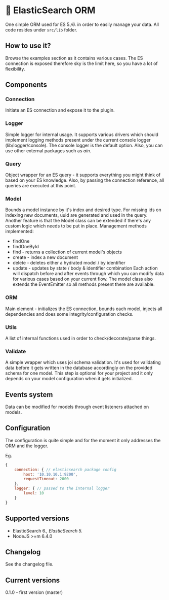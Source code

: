 # 🐼 ElasticSearch ORM

One simple ORM used for ES 5.*/6.* in order to easily manage your data.
All code resides under `src/lib` folder.

## How to use it?
Browse the examples section as it contains various cases. The ES connection is exposed therefore sky is the limit here, so you have a lot of flexibility.

## Components
### Connection
Initiate an ES connection and expose it to the plugin.
### Logger
Simple logger for internal usage. It supports various drivers which should implement logging methods present under the current console logger (lib/logger/console). The console logger is the default option.
Also, you can use other external packages such as *ain*.
### Query
Object wrapper for an ES query - it supports everything you might think of based on your ES knowledge. Also, by passing the connection reference, all queries are executed at this point.
### Model
Bounds a model instance by it's index and desired type. For missing ids on indexing new documents, uuid are generated and used in the query.
Another feature is that the Model class can be extended if there's any custom logic which needs to be put in place.
Management methods implemented:
- findOne
- findOneById
- find - returns a collection of current model's objects
- create - index a new document
- delete - deletes either a hydrated model / by identifier
- update - updates by state / body & identifier combination
Each action will dispatch before and after events through which you can modify data for various cases based on your current flow. The model class also extends the EventEmitter so all methods present there are available.
### ORM
Main element - initializes the ES connection, bounds each model, injects all dependencies and does some integrity/configuration checks.
### Utils
A list of internal functions used in order to check/decorate/parse things.
### Validate
A simple wrapper which uses joi schema validation. It's used for validating data before it gets written in the database accordingly on the provided schema for one model. This step is optional for your project and it only depends on your model configuration when it gets initialized.

## Events system
Data can be modified for models through event listeners attached on models.

## Configuration
The configuration is quite simple and for the moment it only addresses the ORM and the logger.

Eg.
```js
{
    connection: { // elasticsearch package config
        host: '10.10.10.1:9200',
        requestTimeout: 2000
    },
    logger: { // passed to the internal logger
        level: 10
    }
}
```

## Supported versions
- ElasticSearch 6.*, ElasticSearch 5.*
- NodeJS >=m 6.4.0

## Changelog
See the changelog file.

## Current versions
0.1.0 - first version (master)